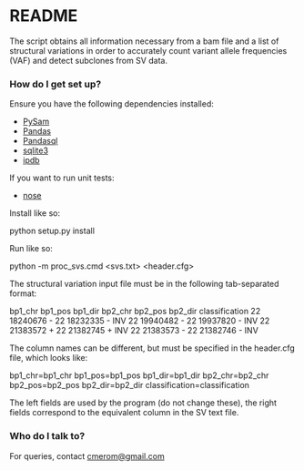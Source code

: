 # README #

The script obtains all information necessary from a bam file and a list of structural variations in order to accurately count variant allele frequencies (VAF) and detect subclones from SV data. 

### How do I get set up? ###

Ensure you have the following dependencies installed:

* [PySam](http://pysam.readthedocs.org/en/latest/)
* [Pandas](http://pandas.pydata.org/)
* [Pandasql](https://pypi.python.org/pypi/pandasql)
* [sqlite3](https://docs.python.org/2/library/sqlite3.html)
* [ipdb](https://pypi.python.org/pypi/ipdb)

If you want to run unit tests:

* [nose](https://nose.readthedocs.org/en/latest/)

Install like so:

python setup.py install

Run like so:

python -m proc_svs.cmd <svs.txt> <indexed bamfile> <out file> <header.cfg> <out database> <average coverage>

The structural variation input file must be in the following tab-separated format:

bp1_chr	bp1_pos	bp1_dir	bp2_chr	bp2_pos	bp2_dir	classification
22	18240676	-	22	18232335	-	INV
22	19940482	-	22	19937820	-	INV
22	21383572	+	22	21382745	+	INV
22	21383573	-	22	21382746	-	INV 

The column names can be different, but must be specified in the header.cfg file, which looks like:

bp1_chr=bp1_chr
bp1_pos=bp1_pos
bp1_dir=bp1_dir
bp2_chr=bp2_chr
bp2_pos=bp2_pos
bp2_dir=bp2_dir
classification=classification

The left fields are used by the program (do not change these), the right fields correspond to the equivalent column in the SV text file.

### Who do I talk to? ###

For queries, contact cmerom@gmail.com